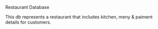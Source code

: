 Restaurant Database

This db represents a restaurant that includes kitchen, meny & paiment details for customers.